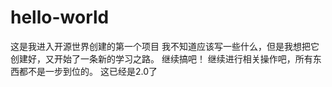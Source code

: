 # hello-world
这是我进入开源世界创建的第一个项目
我不知道应该写一些什么，但是我想把它创建好，又开始了一条新的学习之路。
继续搞吧！
继续进行相关操作吧，所有东西都不是一步到位的。
这已经是2.0了